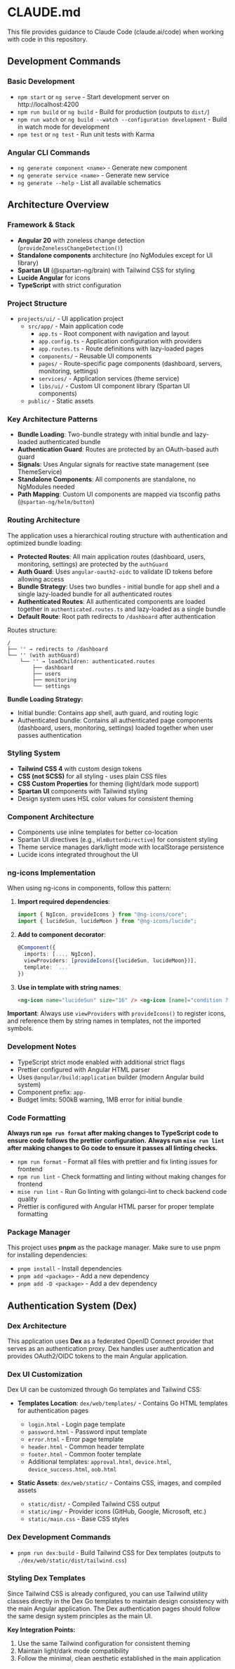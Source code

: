 # CLAUDE.md

This file provides guidance to Claude Code (claude.ai/code) when working with code in this repository.

## Development Commands

### Basic Development

- `npm start` or `ng serve` - Start development server on http://localhost:4200
- `npm run build` or `ng build` - Build for production (outputs to `dist/`)
- `npm run watch` or `ng build --watch --configuration development` - Build in watch mode for development
- `npm test` or `ng test` - Run unit tests with Karma

### Angular CLI Commands

- `ng generate component <name>` - Generate new component
- `ng generate service <name>` - Generate new service
- `ng generate --help` - List all available schematics

## Architecture Overview

### Framework & Stack

- **Angular 20** with zoneless change detection (`provideZonelessChangeDetection()`)
- **Standalone components** architecture (no NgModules except for UI library)
- **Spartan UI** (@spartan-ng/brain) with Tailwind CSS for styling
- **Lucide Angular** for icons
- **TypeScript** with strict configuration

### Project Structure

- `projects/ui/` - UI application project
  - `src/app/` - Main application code
    - `app.ts` - Root component with navigation and layout
    - `app.config.ts` - Application configuration with providers
    - `app.routes.ts` - Route definitions with lazy-loaded pages
    - `components/` - Reusable UI components
    - `pages/` - Route-specific page components (dashboard, servers, monitoring, settings)
    - `services/` - Application services (theme service)
    - `libs/ui/` - Custom UI component library (Spartan UI components)
  - `public/` - Static assets

### Key Architecture Patterns

- **Bundle Loading**: Two-bundle strategy with initial bundle and lazy-loaded authenticated bundle
- **Authentication Guard**: Routes are protected by an OAuth-based auth guard
- **Signals**: Uses Angular signals for reactive state management (see ThemeService)
- **Standalone Components**: All components are standalone, no NgModules needed
- **Path Mapping**: Custom UI components are mapped via tsconfig paths (`@spartan-ng/helm/button`)

### Routing Architecture

The application uses a hierarchical routing structure with authentication and optimized bundle loading:

- **Protected Routes**: All main application routes (dashboard, users, monitoring, settings) are protected by the `authGuard`
- **Auth Guard**: Uses `angular-oauth2-oidc` to validate ID tokens before allowing access
- **Bundle Strategy**: Uses two bundles - initial bundle for app shell and a single lazy-loaded bundle for all authenticated routes
- **Authenticated Routes**: All authenticated components are loaded together in `authenticated.routes.ts` and lazy-loaded as a single bundle
- **Default Route**: Root path redirects to `/dashboard` after authentication

Routes structure:

```
/
├── '' → redirects to /dashboard
└── '' (with authGuard)
    └── '' → loadChildren: authenticated.routes
        ├── dashboard
        ├── users
        ├── monitoring
        └── settings
```

**Bundle Loading Strategy:**

- Initial bundle: Contains app shell, auth guard, and routing logic
- Authenticated bundle: Contains all authenticated page components (dashboard, users, monitoring, settings) loaded together when user passes authentication

### Styling System

- **Tailwind CSS 4** with custom design tokens
- **CSS (not SCSS)** for all styling - uses plain CSS files
- **CSS Custom Properties** for theming (light/dark mode support)
- **Spartan UI** components with Tailwind styling
- Design system uses HSL color values for consistent theming

### Component Architecture

- Components use inline templates for better co-location
- Spartan UI directives (e.g., `HlmButtonDirective`) for consistent styling
- Theme service manages dark/light mode with localStorage persistence
- Lucide icons integrated throughout the UI

### ng-icons Implementation

When using ng-icons in components, follow this pattern:

1. **Import required dependencies**:

   ```typescript
   import { NgIcon, provideIcons } from "@ng-icons/core";
   import { lucideSun, lucideMoon } from "@ng-icons/lucide";
   ```

2. **Add to component decorator**:

   ```typescript
   @Component({
     imports: [..., NgIcon],
     viewProviders: [provideIcons({lucideSun, lucideMoon})],
     template: `...`
   })
   ```

3. **Use in template with string names**:
   ```html
   <ng-icon name="lucideSun" size="16" /> <ng-icon [name]="condition ? 'lucideSun' : 'lucideMoon'" />
   ```

**Important**: Always use `viewProviders` with `provideIcons()` to register icons, and reference them by string names in templates, not the imported symbols.

### Development Notes

- TypeScript strict mode enabled with additional strict flags
- Prettier configured with Angular HTML parser
- Uses `@angular/build:application` builder (modern Angular build system)
- Component prefix: `app-`
- Budget limits: 500kB warning, 1MB error for initial bundle

### Code Formatting

**Always run `npm run format` after making changes to TypeScript code to ensure code follows the prettier configuration.**
**Always run `mise run lint` after making changes to Go code to ensure it passes all linting checks.**

- `npm run format` - Format all files with prettier and fix linting issues for frontend
- `npm run lint` - Check formatting and linting without making changes for frontend
- `mise run lint` - Run Go linting with golangci-lint to check backend code quality
- Prettier is configured with Angular HTML parser for proper template formatting

### Package Manager

This project uses **pnpm** as the package manager. Make sure to use pnpm for installing dependencies:

- `pnpm install` - Install dependencies
- `pnpm add <package>` - Add a new dependency
- `pnpm add -D <package>` - Add a dev dependency

## Authentication System (Dex)

### Dex Architecture

This application uses **Dex** as a federated OpenID Connect provider that serves as an authentication proxy. Dex handles user authentication and provides OAuth2/OIDC tokens to the main Angular application.

### Dex UI Customization

Dex UI can be customized through Go templates and Tailwind CSS:

- **Templates Location**: `dex/web/templates/` - Contains Go HTML templates for authentication pages
  - `login.html` - Login page template
  - `password.html` - Password input template
  - `error.html` - Error page template
  - `header.html` - Common header template
  - `footer.html` - Common footer template
  - Additional templates: `approval.html`, `device.html`, `device_success.html`, `oob.html`

- **Static Assets**: `dex/web/static/` - Contains CSS, images, and compiled assets
  - `static/dist/` - Compiled Tailwind CSS output
  - `static/img/` - Provider icons (GitHub, Google, Microsoft, etc.)
  - `static/main.css` - Base CSS styles

### Dex Development Commands

- `pnpm run dex:build` - Build Tailwind CSS for Dex templates (outputs to `./dex/web/static/dist/tailwind.css`)

### Styling Dex Templates

Since Tailwind CSS is already configured, you can use Tailwind utility classes directly in the Dex Go templates to maintain design consistency with the main Angular application. The Dex authentication pages should follow the same design system principles as the main UI.

**Key Integration Points:**
1. Use the same Tailwind configuration for consistent theming
2. Maintain light/dark mode compatibility
3. Follow the minimal, clean aesthetic established in the main application
